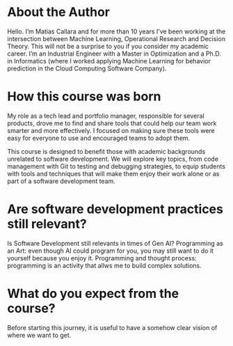 # About the Author

Hello. I’m Matias Callara and for more than 10 years I’ve been working at the intersection between Machine Learning, Operational Research and Decision Theory. This will not be a surprise to you if you consider my academic career. I’m an Industrial Engineer with a Master in Optimization and a Ph.D. in Informatics (where I worked applying Machine Learning for behavior prediction in the Cloud Computing Software Company).

# How this course was born
My role as a tech lead and portfolio manager, responsible for several products, drove me to find and share tools that could help our team work smarter and more effectively. I focused on making sure these tools were easy for everyone to use and encouraged teams to adopt them.

This course is designed to benefit those with academic backgrounds unrelated to software development. We will explore key topics, from code management with Git to testing and debugging strategies, to equip students with tools and techniques that will make them enjoy their work alone or as part of a software development team.

# Are software development practices still relevant?

Is Software Development still relevants in times of Gen AI?
Programming as an Art: even though AI could program for you, you may still want to do it yourself because you enjoy it.
Programming and thought process: programming is an activity that allws me to build complex solutions.

# What do you expect from the course?

Before starting this journey, it is useful to have a somehow clear vision of where we want to get.